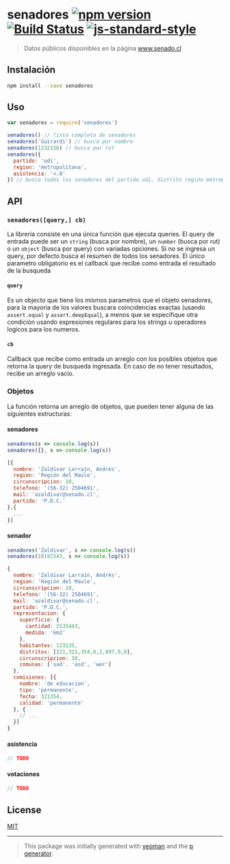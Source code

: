 # senadores [![npm version](https://img.shields.io/npm/v/senadores.svg?style=flat-square)](https://www.npmjs.com/package/senadores) [![Build Status](https://img.shields.io/travis/YerkoPalma/senadores/master.svg?style=flat-square)](https://travis-ci.org/YerkoPalma/senadores) [![js-standard-style](https://img.shields.io/badge/code%20style-standard-brightgreen.svg?style=flat-square)](https://github.com/feross/standard)

> Datos públicos disponibles en la página www.senado.cl

## Instalación

```bash
npm install --save senadores
```

## Uso

```javascript
var senadores = require('senadores')

senadores() // lista completa de senadores
senadores('Guirardi') // busca por nombre
senadores(1232156) // busca por rut
senadores({
  partido: 'udi',
  region: 'metropolitana',
  asistencia: '<.8'
}) // busca todos los senadores del partido udi, distrito región metropolitana con asistencia menor a 80%
```

## API

### `senadores([query,] cb)`

La libreria consiste en una única función que ejecuta queries. El query de entrada puede ser un `string` (busca por nombre), un `number` (busca por rut) o un `object` (busca por query) con variadas opciones.
Si no se ingresa un query, por defecto busca el resumen de todos los senadores. El único parametro obligatorio es el callback que recibe como entrada el resultado de la busqueda

#### `query`

Es un objecto que tiene los mismos parametros que el objeto senadores, para la mayoria de los valores buscara coincidencias exactas (usando `assert.equal` y `assert.deepEqual`), a menos que se especifique otra condición usando expresiones regulares para los strings u operadores logicos para los numeros.

#### `cb`

Callback que recibe como entrada un arreglo con los posibles objetos que retorna la query de busqueda ingresada. En caso de no tener resultados, recibe un arreglo vacio.

### Objetos

La función retorna un arreglo de objetos, que pueden tener alguna de las siguientes estructuras:

#### senadores

```javascript
senadores(s => console.log(s))
senadores({}, s => console.log(s))
```

```javascript
[{
  nombre: 'Zaldívar Larraín, Andrés',
  region: 'Región del Maule',
  circunscripcion: 10,
  telefono: '(56-32) 2504691',
  mail: 'azaldivar@senado.cl',
  partido: 'P.D.C.'
},{
  ...
}]
```

#### senador

```javascript
senadores('Zaldivar', s => console.log(s))
senadores(10191543, s => console.log(s))
```

```javascript
{
  nombre: 'Zaldívar Larraín, Andrés',
  region: 'Región del Maule',
  circunscripcion: 10,
  telefono: '(56-32) 2504691',
  mail: 'azaldivar@senado.cl',
  partido: 'P.D.C.',
  representacion: {
    superficie: {
      cantidad: 2135443,
      medida: 'km2'
    },
    habitantes: 123135,
    distritos: [321,321,354,8,2,897,9,8],
    circunscripcion: 10,
    comunas: ['sad'. 'asd', 'wer']
  },
  comisiones: [{
    nombre: 'de educacion',
    tipo: 'permanente',
    fecha: 321354,
    calidad: 'permanente'
  }, {
    // ...
  }]
}
```
#### asistencia

```javascript
// TODO
```

#### votaciones

```javascript
// TODO
```

## License

[MIT](/license)

***

> This package was initially generated with [yeoman](http://yeoman.io) and the [p generator](https://github.com/johnotander/generator-p.git).
